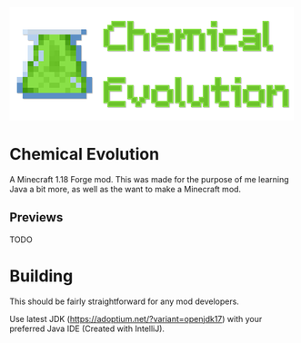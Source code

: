 ![banner](https://raw.githubusercontent.com/HooferDevelops/ChemicalEvolution/master/src/main/resources/chemicalevolution.png)

# Chemical Evolution
A Minecraft 1.18 Forge mod. This was made for the purpose of me learning Java a bit more, as well as the want to make a Minecraft mod.

## Previews
TODO

# Building
This should be fairly straightforward for any mod developers. 

Use latest JDK (https://adoptium.net/?variant=openjdk17) with your preferred Java IDE (Created with IntelliJ).
